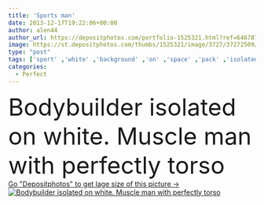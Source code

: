 ```yaml
---
title: 'Sports man'
date: 2013-12-17T19:22:06+00:00
author: alen44
author_url: https://depositphotos.com/portfolio-1525321.html?ref=64678756
image: https://st.depositphotos.com/thumbs/1525321/image/3727/37272509/api_thumb_450.jpg?forcejpeg=true
type: "post"
tags: ['sport' ,'white' ,'background' ,'on' ,'space' ,'pack' ,'isolated' ,'young' ,'brown' ,'male' ,'man' ,'Men' ,'skin' ,'pretty' ,'strong' ,'with' ,'body' ,'shirtless' ,'stomach' ,'strength' ,'guy' ,'perfect' ,'attractive' ,'athlete' ,'handsome' ,'chest' ,'bodybuilding' ,'muscle' ,'masculinity' ,'torso' ,'Perfection' ,'tan' ,'six' ,'athletic' ,'bodybuilder' ,'muscular' ,'cut out' ,'abs' ,'copypaste' ,'perfectly' ]
categories: 
  - Perfect
---
```

<div aling="center">
            <font size="60"> Bodybuilder isolated on white. Muscle man with perfectly torso</font>   
</div>
<div>
    <a href='https://st.depositphotos.com/thumbs/1525321/image/3727/37272509/api_thumb_450.jpg?forcejpeg=true?ref=64678756' target=_blank > Go "Depositphotos" to get lage size of this picture ->
        <img href='https://st.depositphotos.com/thumbs/1525321/image/3727/37272509/api_thumb_450.jpg?forcejpeg=true?ref=64678756' src='https://st.depositphotos.com/1525321/3727/i/950/depositphotos_37272509-stock-photo-sports-man.jpg?forcejpeg=true' alt='Bodybuilder isolated on white. Muscle man with perfectly torso' >
    </a>
</div>
